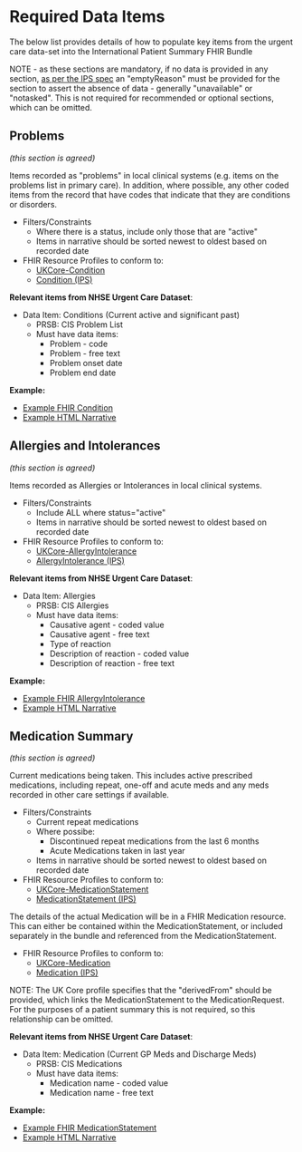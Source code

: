 # Required Data Items

The below list provides details of how to populate key items from the urgent care data-set into the International Patient Summary FHIR Bundle

NOTE - as these sections are mandatory, if no data is provided in any section, [as per the IPS spec](https://build.fhir.org/ig/HL7/fhir-ips/Empty-Sections-and-Missing-Data.html) an "emptyReason" must be provided for the section to assert the absence of data - generally "unavailable" or "notasked". This is not required for recommended or optional sections, which can be omitted.

## Problems
*(this section is agreed)*

Items recorded as "problems" in local clinical systems (e.g. items on the problems list in primary care). In addition, where possible, any other coded items from the record that have codes that indicate that they are conditions or disorders.

 * Filters/Constraints
   * Where there is a status, include only those that are "active"
   * Items in narrative should be sorted newest to oldest based on recorded date
 * FHIR Resource Profiles to conform to:
   * [UKCore-Condition](https://simplifier.net/guide/uk-core-implementation-guide-stu2/Home/ProfilesandExtensions/Profile-UKCore-Condition?version=2.0.1)
   * [Condition (IPS)](http://hl7.org/fhir/uv/ips/StructureDefinition/Condition-uv-ips)

**Relevant items from NHSE Urgent Care Dataset**:

 * Data Item: Conditions (Current active and significant past)
   * PRSB: CIS Problem List
   * Must have data items:
      * Problem - code
      * Problem - free text
      * Problem onset date
      * Problem end date

**Example:**

* [Example FHIR Condition](Examples/Condition.json)
* [Example HTML Narrative](https://html-preview.github.io/?url=https://github.com/ahatherly-gn/NHS-SCR-IPS/blob/main/Examples/Narrative-Problems.html)

## Allergies and Intolerances
*(this section is agreed)*

Items recorded as Allergies or Intolerances in local clinical systems.

 * Filters/Constraints
   * Include ALL where status="active"
   * Items in narrative should be sorted newest to oldest based on recorded date
 * FHIR Resource Profiles to conform to:
   * [UKCore-AllergyIntolerance](https://simplifier.net/guide/uk-core-implementation-guide-stu2/Home/ProfilesandExtensions/Profile-UKCore-AllergyIntolerance?version=2.0.1)
   * [AllergyIntolerance (IPS)](http://hl7.org/fhir/uv/ips/StructureDefinition/AllergyIntolerance-uv-ips)

**Relevant items from NHSE Urgent Care Dataset**:

 * Data Item: Allergies
   * PRSB: CIS Allergies
   * Must have data items:
      * Causative agent  - coded value
      * Causative agent - free text
      * Type of reaction
      * Description of reaction - coded value
      * Description of reaction - free text

**Example:**

* [Example FHIR AllergyIntolerance](Examples/AllergyIntolerance.json)
* [Example HTML Narrative](https://html-preview.github.io/?url=https://github.com/ahatherly-gn/NHS-SCR-IPS/blob/main/Examples/Narrative-Allergies.html)

## Medication Summary
*(this section is agreed)*

Current medications being taken. This includes active prescribed medications, including repeat, one-off and acute meds and any meds recorded in other care settings if available.

 * Filters/Constraints
   * Current repeat medications
   * Where possibe:
     * Discontinued repeat medications from the last 6 months
     * Acute Medications taken in last year
   * Items in narrative should be sorted newest to oldest based on recorded date
 * FHIR Resource Profiles to conform to:
   * [UKCore-MedicationStatement](https://simplifier.net/guide/uk-core-implementation-guide-stu2/Home/ProfilesandExtensions/Profile-UKCore-MedicationStatement?version=2.0.1)
   * [MedicationStatement (IPS)](http://hl7.org/fhir/uv/ips/StructureDefinition/MedicationStatement-uv-ips)

The details of the actual Medication will be in a FHIR Medication resource. This can either be contained within the MedicationStatement, or included separately in the bundle and referenced from the MedicationStatement.

 * FHIR Resource Profiles to conform to:
   * [UKCore-Medication](https://simplifier.net/guide/uk-core-implementation-guide-stu2/Home/ProfilesandExtensions/Profile-UKCore-Medication?version=2.0.1)
   * [Medication (IPS)](http://hl7.org/fhir/uv/ips/StructureDefinition/Medication-uv-ips)

NOTE: The UK Core profile specifies that the "derivedFrom" should be provided, which links the MedicationStatement to the MedicationRequest. For the purposes of a patient summary this is not required, so this relationship can be omitted.

**Relevant items from NHSE Urgent Care Dataset**:

 * Data Item: Medication (Current GP Meds and Discharge Meds)
   * PRSB: CIS Medications
   * Must have data items:
      * Medication name - coded value
      * Medication name - free text

**Example:**

* [Example FHIR MedicationStatement](Examples/MedicationStatement.json)
* [Example HTML Narrative](https://html-preview.github.io/?url=https://github.com/ahatherly-gn/NHS-SCR-IPS/blob/main/Examples/Narrative-Medications.html)
